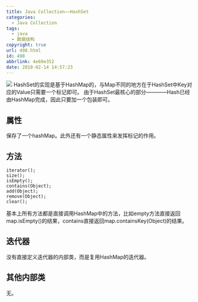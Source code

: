 ```yaml
---
title: Java Collection——HashSet
categories:
  - Java Collection
tags:
  - java
  - 数据结构
copyright: true
url: 498.html
id: 498
abbrlink: 4e69e352
date: 2018-02-14 14:57:23
---
```


![](https://oss.kherrisan.cn/Snipaste_2018-02-16_15-13-28.jpg) HashSet的实现是基于HashMap的，与Map不同的地方在于HashSet中Key对应的Value只需要一个标记即可。 由于HashSet最核心的部分————Hash已经由HashMap完成，因此只要加一个包装即可。

<!-- more -->

属性
--

保存了一个hashMap。此外还有一个静态属性来发挥标记的作用。

方法
--

```null
iterator();
size();
isEmpty();
contains(Object);
add(Object);
remove(Object);
clear();

```

基本上所有方法都是直接调用HashMap中的方法，比如empty方法直接返回map.isEmpty()的结果，contains直接返回map.containsKey(Object)的结果。

迭代器
---

没有直接定义迭代器的内部类，而是复用HashMap的迭代器。

其他内部类
-----

无。